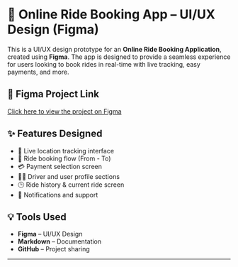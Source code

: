 # 🚗 Online Ride Booking App – UI/UX Design (Figma)

This is a UI/UX design prototype for an **Online Ride Booking Application**, created using **Figma**. The app is designed to provide a seamless experience for users looking to book rides in real-time with live tracking, easy payments, and more.

## 🔗 Figma Project Link
[Click here to view the project on Figma](https://www.figma.com/proto/Jcog1jGuYyV0J5nwCDaijQ/Collage?node-id=139-53&t=FRUkhWNKvSbWv8PL-1)

## ✨ Features Designed
- 📍 Live location tracking interface
- 🚕 Ride booking flow (From - To)
- 💳 Payment selection screen
- 🧑‍💼 Driver and user profile sections
- 🕒 Ride history & current ride screen
- 📩 Notifications and support

## 💡 Tools Used
- **Figma** – UI/UX Design
- **Markdown** – Documentation
- **GitHub** – Project sharing
---
